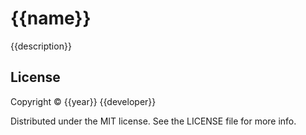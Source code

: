 # {{name}}

{{description}}

## License

Copyright © {{year}} {{developer}}

Distributed under the MIT license. See the LICENSE file for more info.
